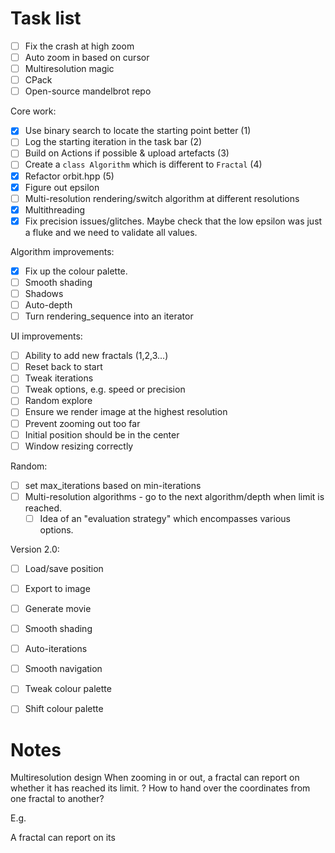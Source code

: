# Task list

- [ ] Fix the crash at high zoom
- [ ] Auto zoom in based on cursor
- [ ] Multiresolution magic
- [ ] CPack
- [ ] Open-source mandelbrot repo

Core work:
- [x] Use binary search to locate the starting point better (1)
- [ ] Log the starting iteration in the task bar (2)
- [ ] Build on Actions if possible & upload artefacts (3)
- [ ] Create a `class Algorithm` which is different to `Fractal` (4)
- [x] Refactor orbit.hpp (5)
- [x] Figure out epsilon
- [ ] Multi-resolution rendering/switch algorithm at different resolutions
- [x] Multithreading
- [x] Fix precision issues/glitches. Maybe check that the low epsilon was just a fluke and we need to validate all values.

Algorithm improvements:
- [x] Fix up the colour palette.
- [ ] Smooth shading
- [ ] Shadows
- [ ] Auto-depth
- [ ] Turn rendering_sequence into an iterator

UI improvements:
- [ ] Ability to add new fractals (1,2,3...)
- [ ] Reset back to start
- [ ] Tweak iterations
- [ ] Tweak options, e.g. speed or precision
- [ ] Random explore
- [ ] Ensure we render image at the highest resolution  
- [ ] Prevent zooming out too far
- [ ] Initial position should be in the center
- [ ] Window resizing correctly

Random:
- [ ] set max_iterations based on min-iterations
- [ ] Multi-resolution algorithms - go to the next algorithm/depth when limit is reached.
  - [ ] Idea of an "evaluation strategy" which encompasses various options.

Version 2.0:
- [ ] Load/save position
- [ ] Export to image
- [ ] Generate movie
- [ ] Smooth shading
- [ ] Auto-iterations
- [ ] Smooth navigation
- [ ] Tweak colour palette
- [ ] Shift colour palette


# Notes

Multiresolution design
When zooming in or out, a fractal can report on whether it has reached its limit.
? How to hand over the coordinates from one fractal to another?

E.g.


A fractal can report on its 